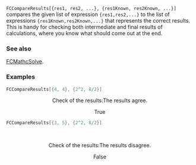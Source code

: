 `FCCompareResults[{res1, res2, ...}, {res1Known, res2Known, ...}]` compares the given list of expression `{res1,res2,...}` to the list of expressions `{res1Known,res2Known,...}` that represents the correct results. This is handy for checking both intermediate and final results of calculations, where you know what should come out at the end.

### See also

[FCMathcSolve](FCMathcSolve).

### Examples

```mathematica
FCCompareResults[{4, 4}, {2^2, 8/2}]
```

$$\text{Check of the results:} \text{The results agree.}$$

$$\text{True}$$

```mathematica
FCCompareResults[{3, 5}, {2^2, 8/2}] 
  
 

```

$$\text{Check of the results:} \text{The results disagree.}$$

$$\text{False}$$